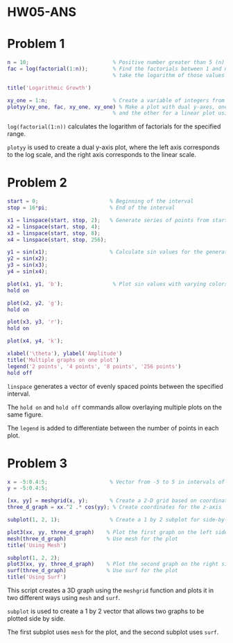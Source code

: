# HW05-ANS
# Problem 1
```matlab
n = 10;                           % Positive number greater than 5 (n)
fac = log(factorial(1:n));        % Find the factorials between 1 and n, then
                                  % take the logarithm of those values

title('Logarithmic Growth')

xy_one = 1:n;                     % Create a variable of integers from 1 to n
plotyy(xy_one, fac, xy_one, xy_one) % Make a plot with dual y-axes, one for log scale
                                  % and the other for a linear plot using xy_one
```
`log(factorial(1:n))` calculates the logarithm of factorials for the specified range.

`plotyy` is used to create a dual y-axis plot, where the left axis corresponds to the log scale, and the right axis 
corresponds to the linear scale.

# Problem 2
```matlab
start = 0;                       % Beginning of the interval
stop = 16*pi;                    % End of the interval

x1 = linspace(start, stop, 2);   % Generate series of points from start to stop
x2 = linspace(start, stop, 4);
x3 = linspace(start, stop, 8);
x4 = linspace(start, stop, 256);

y1 = sin(x1);                    % Calculate sin values for the generated points
y2 = sin(x2);
y3 = sin(x3);
y4 = sin(x4);

plot(x1, y1, 'b');                % Plot sin values with varying colors
hold on

plot(x2, y2, 'g');
hold on

plot(x3, y3, 'r');
hold on

plot(x4, y4, 'k');

xlabel('\theta'), ylabel('Amplitude')
title('Multiple graphs on one plot')
legend('2 points', '4 points', '8 points', '256 points')
hold off
```
`linspace` generates a vector of evenly spaced points between the specified interval.

The `hold on` and `hold off` commands allow overlaying multiple plots on the same figure.

The `legend` is added to differentiate between the number of points in each plot.
# Problem 3
```matlab
x = -5:0.4:5;                    % Vector from -5 to 5 in intervals of 0.4
y = -5:0.4:5;

[xx, yy] = meshgrid(x, y);       % Create a 2-D grid based on coordinates in vectors x and y
three_d_graph = xx.^2 .* cos(yy); % Create coordinates for the z-axis

subplot(1, 2, 1);                % Create a 1 by 2 subplot for side-by-side plotting

plot3(xx, yy, three_d_graph)    % Plot the first graph on the left side
mesh(three_d_graph)             % Use mesh for the plot
title('Using Mesh')

subplot(1, 2, 2);
plot3(xx, yy, three_d_graph)    % Plot the second graph on the right side
surf(three_d_graph)             % Use surf for the plot
title('Using Surf')
```
This script creates a 3D graph using the `meshgrid` function and plots it in two different ways using `mesh` and `surf`.

`subplot` is used to create a 1 by 2 vector that allows two graphs to be plotted side by side.

The first subplot uses `mesh` for the plot, and the second subplot uses `surf`.
